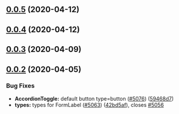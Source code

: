 ## [0.0.5](https://github.com/bugwheels94/react-bootstrap-plus/compare/v0.0.4...v0.0.5) (2020-04-12)





## [0.0.4](https://github.com/bugwheels94/react-bootstrap-plus/compare/v0.0.3...v0.0.4) (2020-04-12)





## [0.0.3](https://github.com/bugwheels94/react-bootstrap-plus/compare/v0.0.2...v0.0.3) (2020-04-09)





## [0.0.2](https://github.com/bugwheels94/react-bootstrap-plus/compare/v1.0.0...v0.0.2) (2020-04-05)


### Bug Fixes

* **AccordionToggle:** default button type=button ([#5076](https://github.com/bugwheels94/react-bootstrap-plus/issues/5076)) ([59468d7](https://github.com/bugwheels94/react-bootstrap-plus/commit/59468d72d81aacc46ffd0f5d713bba4467de22f9))
* **types:** types for FormLabel ([#5063](https://github.com/bugwheels94/react-bootstrap-plus/issues/5063)) ([42bd5af](https://github.com/bugwheels94/react-bootstrap-plus/commit/42bd5afc40f07f8a6e7acded31d6fa537176f533)), closes [#5056](https://github.com/bugwheels94/react-bootstrap-plus/issues/5056)





